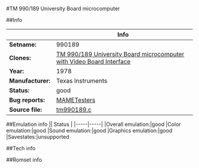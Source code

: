 #TM 990/189 University Board microcomputer

##Info

||Info|
|-----|-----|
|**Setname:**|990189
|**Clones:**|[TM 990/189 University Board microcomputer with Video Board Interface](990189v.md)
|**Year:**|1978
|**Manufacturer:**|Texas Instruments
|**Status:**|good
|**Bug reports:**|[MAMETesters](http://mametesters.org/view_all_set.php?type=1&temporary=y&search=tm990189.c)
|**Source file:**|[tm990189.c](https://github.com/mamedev/mame/blob/master/src/mess/drivers/tm990189.c)

##Emulation info
|| Status |
|-----|-----|
|Overall emulation:|good
|Color emulation:|good
|Sound emulation:|good
|Graphics emulation:|good
|Savestates:|unsupported

##Tech info

##Romset info

<!--- START OF EDITED COMMENT DO NOT TOUCH TEXT ABOVE-->

